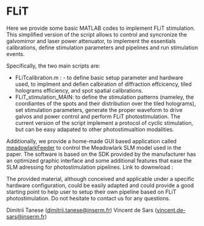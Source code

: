# FLiT

Here we provide some basic MATLAB codes to implement FLiT stimulation. This simplified version of the script allows to control and syncronize the galvomirror and laser power attenuator, to implement the essentials calibrations, define stimulation parameters and pipelines and run stimulation events. 

Specifically, the two main scripts are: 
- FLiTcalibration.m : - to define basic setup parameter and hardware used, to implment and defien calbiration of diffraction effcicency, tiled holograms efficiency, and spot spatial calibrations. 
- FLiT_stimulation_MAIN: to define the stimulation patterns (nameley, the coordiantes of the spots and their distribution over the tiled holograms), set stimulation parameters, generate the proper waveform to drive galvos and power control and perform FLiT photostimulation.  The current version of the script implement a protocol of cyclic stimulation, but can be easy adapated to other photostimualtion modalities. 


 Additionally,  we provide a home-made GUI based application called [meadowlarkFeeder](https://mycore.cnrs.fr/index.php/s/vsf6CSCaFQgWOCE) to control the Meadowlark SLM model used in the paper. The software is based on the SDK provided by the manufacturer  has an optimized graphic interface and some additional features that ease the SLM adressing for photostimulation pipelines. Link to downwload : 

The provided material, although conceived and applicable under a specific hardware configuration,  could be easily adapted and could provide a good starting point  to  help user to setup their own pipeline based on FLiT photostimulation. 
Do not hesitate to contact us for any questions. 

Dimitrii Tanese (dimitrii.tanese@inserm.fr)
Vincent de Sars  (vincent.de-sars@inserm.fr)



